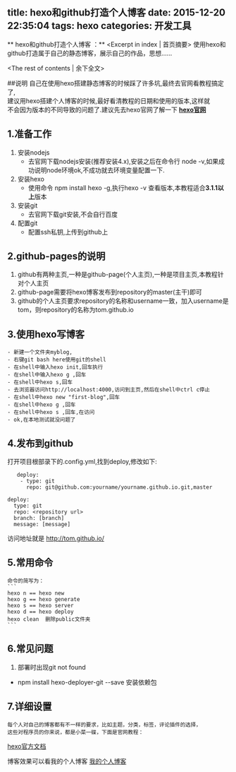 title: hexo和github打造个人博客
date: 2015-12-20 22:35:04
tags: hexo
categories: 开发工具
---
** hexo和github打造个人博客 ：** <Excerpt in index | 首页摘要>
    使用hexo和github打造属于自己的静态博客，展示自己的作品，思想……
<!-- more -->
<The rest of contents | 余下全文>

##说明
    自己在使用hexo搭建静态博客的时候踩了许多坑,最终去官网看教程搞定了,  
    建议用hexo搭建个人博客的时候,最好看清教程的日期和使用的版本,这样就  
    不会因为版本的不同导致的问题了.建议先去hexo官网了解一下
   [**hexo官网**][1]
## 1.准备工作
 1. 安装nodejs
    - 去官网下载nodejs安装(推荐安装4.x),安装之后在命令行 node -v,如果成功说明node环境ok,不成功就去环境变量配置一下.
 2. 安装hexo
    - 使用命令 npm install hexo -g,执行hexo -v 查看版本,本教程适合**3.1.1以上**版本
 3. 安装git
    - 去官网下载git安装,不会自行百度
 4. 配置git
    - 配置ssh私钥,上传到github上

## 2.github-pages的说明

 1. github有两种主页,一种是github-page(个人主页),一种是项目主页,本教程针对个人主页
 2. github-page需要将hexo博客发布到repository的master(主干)即可
 3. github的个人主页要求repository的名称和username一致，加入username是tom，则repository的名称为tom.github.io

## 3.使用hexo写博客
    - 新建一个文件夹myblog,
    - 右键git bash here使用git的shell
    - 在shell中输入hexo init,回车执行
    - 在shell中输入hexo g ,回车
    - 在shell中hexo s,回车
    - 去浏览器访问http://localhost:4000,访问到主页,然后在shell中ctrl c停止
    - 在shell中hexo new "first-blog",回车
    - 在shell中hexo g ,回车
    - 在shell中hexo s ,回车,在访问
    - ok,在本地测试就没问题了

## 4.发布到github
打开项目根部录下的.config.yml,找到deploy,修改如下:

```
   deploy:
    - type: git
      repo: git@github.com:yourname/yourname.github.io.git,master
```

```
deploy:
  type: git
  repo: <repository url>
  branch: [branch]
  message: [message]
```
访问地址就是 http://tom.github.io/
## 5.常用命令
    命令的简写为：
    ```
    hexo n == hexo new
    hexo g == hexo generate
    hexo s == hexo server
    hexo d == hexo deploy
    hexo clean  删除public文件夹
    ```

## 6.常见问题
1. 部署时出现git not found
  - npm install hexo-deployer-git --save  安装依赖包


## 7.详细设置    
    每个人对自己的博客都有不一样的要求，比如主题，分类，标签，评论插件的选择，  
    这些对程序员的你来说，都是小菜一碟，下面是官网教程：
   [hexo官方文档][2]


博客效果可以看我的个人博客     [我的个人博客][3]


  [1]: https://hexo.io/zh-cn/
  [2]: https://hexo.io/docs/
  [3]: http://geeksblog.cc
